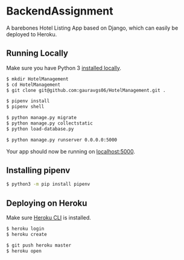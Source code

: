 # BackendAssignment

A barebones Hotel Listing App based on Django, which can easily be deployed to Heroku.

## Running Locally

Make sure you have Python 3 [installed locally](http://install.python-guide.org).

```sh
$ mkdir HotelManagement
$ cd HotelManagement
$ git clone git@github.com:gauravgs06/HotelManagement.git .

$ pipenv install
$ pipenv shell

$ python manage.py migrate
$ python manage.py collectstatic
$ python load-database.py

$ python manage.py runserver 0.0.0.0:5000
```

Your app should now be running on [localhost:5000](http://localhost:5000/).

## Installing pipenv

```sh
$ python3 -m pip install pipenv
```

## Deploying on Heroku

Make sure [Heroku CLI](https://devcenter.heroku.com/articles/heroku-cli#download-and-install) is installed.

```sh
$ heroku login
$ heroku create

$ git push heroku master
$ heroku open
```

